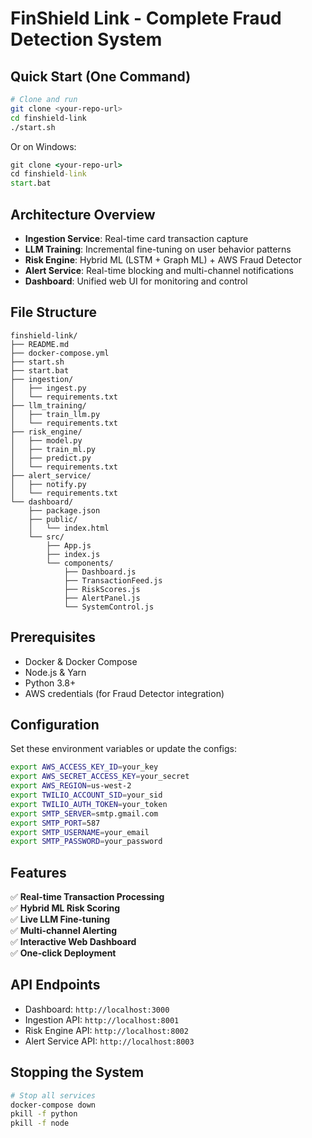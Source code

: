 # FinShield Link - Complete Fraud Detection System

## Quick Start (One Command)

```bash
# Clone and run
git clone <your-repo-url>
cd finshield-link
./start.sh
```

Or on Windows:
```cmd
git clone <your-repo-url>
cd finshield-link
start.bat
```

## Architecture Overview

- **Ingestion Service**: Real-time card transaction capture
- **LLM Training**: Incremental fine-tuning on user behavior patterns
- **Risk Engine**: Hybrid ML (LSTM + Graph ML) + AWS Fraud Detector
- **Alert Service**: Real-time blocking and multi-channel notifications
- **Dashboard**: Unified web UI for monitoring and control

## File Structure

```
finshield-link/
├── README.md
├── docker-compose.yml
├── start.sh
├── start.bat
├── ingestion/
│   ├── ingest.py
│   └── requirements.txt
├── llm_training/
│   ├── train_llm.py
│   └── requirements.txt
├── risk_engine/
│   ├── model.py
│   ├── train_ml.py
│   ├── predict.py
│   └── requirements.txt
├── alert_service/
│   ├── notify.py
│   └── requirements.txt
└── dashboard/
    ├── package.json
    ├── public/
    │   └── index.html
    └── src/
        ├── App.js
        ├── index.js
        └── components/
            ├── Dashboard.js
            ├── TransactionFeed.js
            ├── RiskScores.js
            ├── AlertPanel.js
            └── SystemControl.js
```

## Prerequisites

- Docker & Docker Compose
- Node.js & Yarn
- Python 3.8+
- AWS credentials (for Fraud Detector integration)

## Configuration

Set these environment variables or update the configs:

```bash
export AWS_ACCESS_KEY_ID=your_key
export AWS_SECRET_ACCESS_KEY=your_secret
export AWS_REGION=us-west-2
export TWILIO_ACCOUNT_SID=your_sid
export TWILIO_AUTH_TOKEN=your_token
export SMTP_SERVER=smtp.gmail.com
export SMTP_PORT=587
export SMTP_USERNAME=your_email
export SMTP_PASSWORD=your_password
```

## Features

✅ **Real-time Transaction Processing**  
✅ **Hybrid ML Risk Scoring**  
✅ **Live LLM Fine-tuning**  
✅ **Multi-channel Alerting**  
✅ **Interactive Web Dashboard**  
✅ **One-click Deployment**  

## API Endpoints

- Dashboard: `http://localhost:3000`
- Ingestion API: `http://localhost:8001`
- Risk Engine API: `http://localhost:8002`
- Alert Service API: `http://localhost:8003`

## Stopping the System

```bash
# Stop all services
docker-compose down
pkill -f python
pkill -f node
```